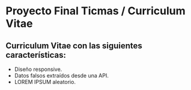 # Proyecto Final Ticmas / Curriculum Vitae

## Curriculum Vitae con las siguientes características:

- Diseño responsive.
- Datos falsos extraídos desde una API.
- LOREM IPSUM aleatorio.

